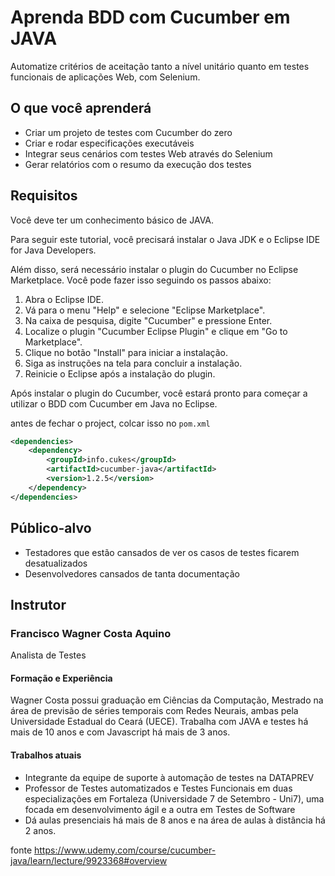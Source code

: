 # Aprenda BDD com Cucumber em JAVA

Automatize critérios de aceitação tanto a nível unitário quanto em testes funcionais de aplicações Web, com Selenium.

## O que você aprenderá

- Criar um projeto de testes com Cucumber do zero
- Criar e rodar especificações executáveis
- Integrar seus cenários com testes Web através do Selenium
- Gerar relatórios com o resumo da execução dos testes

## Requisitos

Você deve ter um conhecimento básico de JAVA.

Para seguir este tutorial, você precisará instalar o Java JDK e o Eclipse IDE for Java Developers.

Além disso, será necessário instalar o plugin do Cucumber no Eclipse Marketplace. Você pode fazer isso seguindo os passos abaixo:

1. Abra o Eclipse IDE.
2. Vá para o menu "Help" e selecione "Eclipse Marketplace".
3. Na caixa de pesquisa, digite "Cucumber" e pressione Enter.
4. Localize o plugin "Cucumber Eclipse Plugin" e clique em "Go to Marketplace".
5. Clique no botão "Install" para iniciar a instalação.
6. Siga as instruções na tela para concluir a instalação.
7. Reinicie o Eclipse após a instalação do plugin.

Após instalar o plugin do Cucumber, você estará pronto para começar a utilizar o BDD com Cucumber em Java no Eclipse.

antes de fechar o project, colcar isso no `pom.xml`
<!-- https://mvnrepository.com/artifact/info.cukes/cucumber-java -->

```xml
<dependencies>
    <dependency>
        <groupId>info.cukes</groupId>
        <artifactId>cucumber-java</artifactId>
        <version>1.2.5</version>
    </dependency>
</dependencies>
```

## Público-alvo

- Testadores que estão cansados de ver os casos de testes ficarem desatualizados
- Desenvolvedores cansados de tanta documentação

## Instrutor

### Francisco Wagner Costa Aquino

Analista de Testes

#### Formação e Experiência

Wagner Costa possui graduação em Ciências da Computação, Mestrado na área de previsão de séries temporais com Redes Neurais, ambas pela Universidade Estadual do Ceará (UECE). Trabalha com JAVA e testes há mais de 10 anos e com Javascript há mais de 3 anos.

#### Trabalhos atuais

- Integrante da equipe de suporte à automação de testes na DATAPREV
- Professor de Testes automatizados e Testes Funcionais em duas especializações em Fortaleza (Universidade 7 de Setembro - Uni7), uma focada em desenvolvimento ágil e a outra em Testes de Software
- Dá aulas presenciais há mais de 8 anos e na área de aulas à distância há 2 anos.

fonte https://www.udemy.com/course/cucumber-java/learn/lecture/9923368#overview

